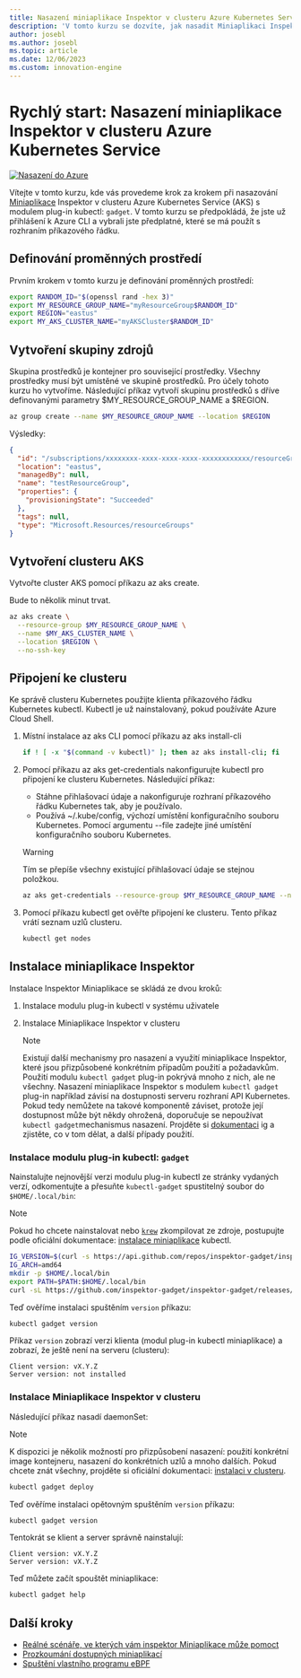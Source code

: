 ```yaml
---
title: Nasazení miniaplikace Inspektor v clusteru Azure Kubernetes Service
description: 'V tomto kurzu se dozvíte, jak nasadit Miniaplikaci Inspektor v clusteru AKS.'
author: josebl
ms.author: josebl
ms.topic: article
ms.date: 12/06/2023
ms.custom: innovation-engine
---
```


# Rychlý start: Nasazení miniaplikace Inspektor v clusteru Azure Kubernetes Service

[![Nasazení do Azure](https://aka.ms/deploytoazurebutton)](https://go.microsoft.com/fwlink/?linkid=2276309)

Vítejte v tomto kurzu, kde vás provedeme krok za krokem při nasazování [Miniaplikace](https://www.inspektor-gadget.io/) Inspektor v clusteru Azure Kubernetes Service (AKS) s modulem plug-in kubectl: `gadget`. V tomto kurzu se předpokládá, že jste už přihlášení k Azure CLI a vybrali jste předplatné, které se má použít s rozhraním příkazového řádku.

## Definování proměnných prostředí

Prvním krokem v tomto kurzu je definování proměnných prostředí:

```bash
export RANDOM_ID="$(openssl rand -hex 3)"
export MY_RESOURCE_GROUP_NAME="myResourceGroup$RANDOM_ID"
export REGION="eastus"
export MY_AKS_CLUSTER_NAME="myAKSCluster$RANDOM_ID"
```

## Vytvoření skupiny zdrojů

Skupina prostředků je kontejner pro související prostředky. Všechny prostředky musí být umístěné ve skupině prostředků. Pro účely tohoto kurzu ho vytvoříme. Následující příkaz vytvoří skupinu prostředků s dříve definovanými parametry $MY_RESOURCE_GROUP_NAME a $REGION.

```bash
az group create --name $MY_RESOURCE_GROUP_NAME --location $REGION
```

Výsledky:

<!-- expected_similarity=0.3 -->
```JSON
{
  "id": "/subscriptions/xxxxxxxx-xxxx-xxxx-xxxx-xxxxxxxxxxxx/resourceGroups/myResourceGroup210",
  "location": "eastus",
  "managedBy": null,
  "name": "testResourceGroup",
  "properties": {
    "provisioningState": "Succeeded"
  },
  "tags": null,
  "type": "Microsoft.Resources/resourceGroups"
}
```

## Vytvoření clusteru AKS

Vytvořte cluster AKS pomocí příkazu az aks create.

Bude to několik minut trvat.

```bash
az aks create \
  --resource-group $MY_RESOURCE_GROUP_NAME \
  --name $MY_AKS_CLUSTER_NAME \
  --location $REGION \
  --no-ssh-key
```

## Připojení ke clusteru

Ke správě clusteru Kubernetes použijte klienta příkazového řádku Kubernetes kubectl. Kubectl je už nainstalovaný, pokud používáte Azure Cloud Shell.

1. Místní instalace az aks CLI pomocí příkazu az aks install-cli

    ```bash
    if ! [ -x "$(command -v kubectl)" ]; then az aks install-cli; fi
    ```

2. Pomocí příkazu az aks get-credentials nakonfigurujte kubectl pro připojení ke clusteru Kubernetes. Následující příkaz:
    - Stáhne přihlašovací údaje a nakonfiguruje rozhraní příkazového řádku Kubernetes tak, aby je používalo.
    - Používá ~/.kube/config, výchozí umístění konfiguračního souboru Kubernetes. Pomocí argumentu --file zadejte jiné umístění konfiguračního souboru Kubernetes.

    > [!WARNING]
    > Tím se přepíše všechny existující přihlašovací údaje se stejnou položkou.

    ```bash
    az aks get-credentials --resource-group $MY_RESOURCE_GROUP_NAME --name $MY_AKS_CLUSTER_NAME --overwrite-existing
    ```

3. Pomocí příkazu kubectl get ověřte připojení ke clusteru. Tento příkaz vrátí seznam uzlů clusteru.

    ```bash
    kubectl get nodes
    ```

## Instalace miniaplikace Inspektor

Instalace Inspektor Miniaplikace se skládá ze dvou kroků:

1. Instalace modulu plug-in kubectl v systému uživatele
2. Instalace Miniaplikace Inspektor v clusteru

    > [!NOTE]
    > Existují další mechanismy pro nasazení a využití miniaplikace Inspektor, které jsou přizpůsobené konkrétním případům použití a požadavkům. Použití modulu `kubectl gadget` plug-in pokrývá mnoho z nich, ale ne všechny. Nasazení miniaplikace Inspektor s modulem `kubectl gadget` plug-in například závisí na dostupnosti serveru rozhraní API Kubernetes. Pokud tedy nemůžete na takové komponentě záviset, protože její dostupnost může být někdy ohrožená, doporučuje se nepoužívat `kubectl gadget`mechanismus nasazení. Projděte si [dokumentaci](https://github.com/inspektor-gadget/inspektor-gadget/blob/main/docs/ig.md) ig a zjistěte, co v tom dělat, a další případy použití.

### Instalace modulu plug-in kubectl: `gadget`

Nainstalujte nejnovější verzi modulu plug-in kubectl ze stránky vydaných verzí, odkomentujte a přesuňte `kubectl-gadget` spustitelný soubor do `$HOME/.local/bin`:

> [!NOTE]
> Pokud ho chcete nainstalovat nebo [`krew`](https://sigs.k8s.io/krew) zkompilovat ze zdroje, postupujte podle oficiální dokumentace: [instalace miniaplikace](https://github.com/inspektor-gadget/inspektor-gadget/blob/main/docs/install.md#installing-kubectl-gadget) kubectl.

```bash
IG_VERSION=$(curl -s https://api.github.com/repos/inspektor-gadget/inspektor-gadget/releases/latest | jq -r .tag_name)
IG_ARCH=amd64
mkdir -p $HOME/.local/bin
export PATH=$PATH:$HOME/.local/bin
curl -sL https://github.com/inspektor-gadget/inspektor-gadget/releases/download/${IG_VERSION}/kubectl-gadget-linux-${IG_ARCH}-${IG_VERSION}.tar.gz  | tar -C $HOME/.local/bin -xzf - kubectl-gadget
```

Teď ověříme instalaci spuštěním `version` příkazu:

```bash
kubectl gadget version
```

Příkaz `version` zobrazí verzi klienta (modul plug-in kubectl miniaplikace) a zobrazí, že ještě není na serveru (clusteru):

<!--expected_similarity="(?m)^Client version: v\d+\.\d+\.\d+$\n^Server version: not installed$"-->
```text
Client version: vX.Y.Z
Server version: not installed
```

### Instalace Miniaplikace Inspektor v clusteru

Následující příkaz nasadí daemonSet:

> [!NOTE]
> K dispozici je několik možností pro přizpůsobení nasazení: použití konkrétní image kontejneru, nasazení do konkrétních uzlů a mnoho dalších. Pokud chcete znát všechny, projděte si oficiální dokumentaci: [instalaci v clusteru](https://github.com/inspektor-gadget/inspektor-gadget/blob/main/docs/install.md#installing-in-the-cluster).

```bash
kubectl gadget deploy
```

Teď ověříme instalaci opětovným spuštěním `version` příkazu:

```bash
kubectl gadget version
```

Tentokrát se klient a server správně nainstalují:

<!--expected_similarity="(?m)^Client version: v\d+\.\d+\.\d+$\n^Server version: v\d+\.\d+\.\d+$"-->
```text
Client version: vX.Y.Z
Server version: vX.Y.Z
```

Teď můžete začít spouštět miniaplikace:

```bash
kubectl gadget help
```

<!--
## Clean Up

### Undeploy Inspektor Gadget

```bash
kubectl gadget undeploy
```

### Clean up Azure resources

When no longer needed, you can use `az group delete` to remove the resource group, cluster, and all related resources as follows. The `--no-wait` parameter returns control to the prompt without waiting for the operation to complete. The `--yes` parameter confirms that you wish to delete the resources without an additional prompt to do so.

```bash
az group delete --name $MY_RESOURCE_GROUP_NAME --no-wait --yes
```
-->

## Další kroky
- [Reálné scénáře, ve kterých vám inspektor Miniaplikace může pomoct](https://go.microsoft.com/fwlink/p/?linkid=2260402#use-cases)
- [Prozkoumání dostupných miniaplikací](https://go.microsoft.com/fwlink/p/?linkid=2260070)
- [Spuštění vlastního programu eBPF](https://go.microsoft.com/fwlink/p/?linkid=2259865)
